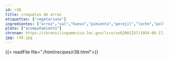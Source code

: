 ```yaml
---
id: r38
title: croquetas de arroz
etiquettas: ["vegetariano"]
ingredientes: ["arroz","sal","huevo","pimienta","perejil","leche","polvo de galletas o pan tostado"]
plato: ["acompañamiento"]
chronam: https://chroniclingamerica.loc.gov/lccn/sn82001257/1954-08-17/ed-1/seq-5/
jpg: r38.jpg
---
```


{{< readFile file="./html/recipes/r38.html">}}